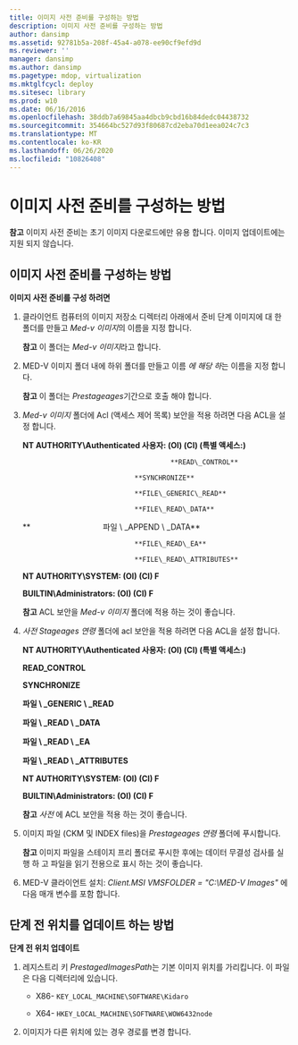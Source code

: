 ```yaml
---
title: 이미지 사전 준비를 구성하는 방법
description: 이미지 사전 준비를 구성하는 방법
author: dansimp
ms.assetid: 92781b5a-208f-45a4-a078-ee90cf9efd9d
ms.reviewer: ''
manager: dansimp
ms.author: dansimp
ms.pagetype: mdop, virtualization
ms.mktglfcycl: deploy
ms.sitesec: library
ms.prod: w10
ms.date: 06/16/2016
ms.openlocfilehash: 38ddb7a69845aa4dbcb9cbd16b84dedc04438732
ms.sourcegitcommit: 354664bc527d93f80687cd2eba70d1eea024c7c3
ms.translationtype: MT
ms.contentlocale: ko-KR
ms.lasthandoff: 06/26/2020
ms.locfileid: "10826408"
---
```

# 이미지 사전 준비를 구성하는 방법


**참고**  이미지 사전 준비는 초기 이미지 다운로드에만 유용 합니다. 이미지 업데이트에는 지원 되지 않습니다.

 

## 이미지 사전 준비를 구성하는 방법


**이미지 사전 준비를 구성 하려면**

1.  클라이언트 컴퓨터의 이미지 저장소 디렉터리 아래에서 준비 단계 이미지에 대 한 폴더를 만들고 *Med-v 이미지*의 이름을 지정 합니다.

    **참고**  이 폴더는 *Med-v 이미지*라고 합니다.

     

2.  MED-V 이미지 폴더 내에 하위 폴더를 만들고 이름 *에 해당 하*는 이름을 지정 합니다.

    **참고**  이 폴더는 *Prestageages*기간으로 호출 해야 합니다.

     

3.  *Med-v 이미지* 폴더에 Acl (액세스 제어 목록) 보안을 적용 하려면 다음 ACL을 설정 합니다.

    **NT AUTHORITY\\Authenticated 사용자: (OI) (CI) (특별 액세스:)**

                                             **READ\_CONTROL**

                                    **SYNCHRONIZE**

                                    **FILE\_GENERIC\_READ**

                                    **FILE\_READ\_DATA**

    **                                 파일 \ _APPEND \ _DATA**

                                    **FILE\_READ\_EA**

                                    **FILE\_READ\_ATTRIBUTES**

    **NT AUTHORITY\\SYSTEM: (OI) (CI) F**

    **BUILTIN\\Administrators: (OI) (CI) F**

    **참고**  ACL 보안을 *Med-v 이미지* 폴더에 적용 하는 것이 좋습니다.

     

4.  *사전 Stageages 연령* 폴더에 acl 보안을 적용 하려면 다음 ACL을 설정 합니다.

    **NT AUTHORITY\\Authenticated 사용자: (OI) (CI) (특별 액세스:)**

    **READ\_CONTROL**

    **SYNCHRONIZE**

    **파일 \ _GENERIC \ _READ**

    **파일 \ _READ \ _DATA**

    **파일 \ _READ \ _EA**

    **파일 \ _READ \ _ATTRIBUTES**

    **NT AUTHORITY\\SYSTEM: (OI) (CI) F**

    **BUILTIN\\Administrators: (OI) (CI) F**

    **참고**  *사전* 에 ACL 보안을 적용 하는 것이 좋습니다.

     

5.  이미지 파일 (CKM 및 INDEX files)을 *Prestageages 연령* 폴더에 푸시합니다.

    **참고**  이미지 파일을 스테이지 프리 폴더로 푸시한 후에는 데이터 무결성 검사를 실행 하 고 파일을 읽기 전용으로 표시 하는 것이 좋습니다.

     

6.  MED-V 클라이언트 설치: *Client.MSI VMSFOLDER = "C:\\MED-V Images"* 에 다음 매개 변수를 포함 합니다.

## 단계 전 위치를 업데이트 하는 방법


**단계 전 위치 업데이트**

1.  레지스트리 키 *PrestagedImagesPath*는 기본 이미지 위치를 가리킵니다. 이 파일은 다음 디렉터리에 있습니다.

    -   X86- `KEY_LOCAL_MACHINE\SOFTWARE\Kidaro`

    -   X64- `HKEY_LOCAL_MACHINE\SOFTWARE\WOW6432node`

2.  이미지가 다른 위치에 있는 경우 경로를 변경 합니다.

 

 





